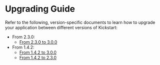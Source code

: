 # Upgrading Guide

Refer to the following, version-specific documents to learn how to upgrade your application between different versions 
of Kickstart:

* From 2.3.0:
    * [From 2.3.0 to 3.0.0](docs/upgrading/2.3.0_to_3.0.0.md)
* From 1.4.2:
    * [From 1.4.2 to 3.0.0](docs/upgrading/1.4.2_to_3.0.0.md)
    * [From 1.4.2 to 2.3.0](docs/upgrading/1.4.2_to_2.3.0.md)
